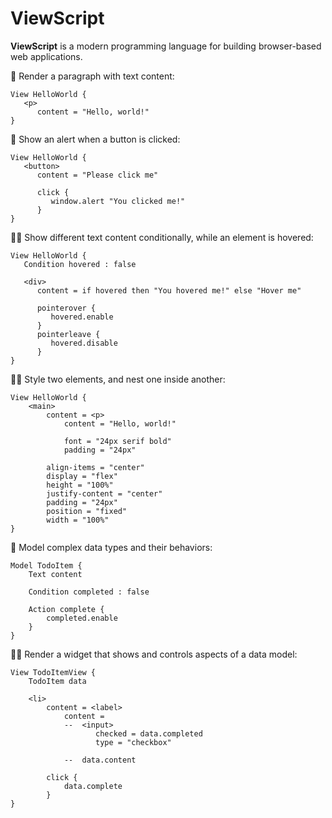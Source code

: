 # ViewScript

**ViewScript** is a modern programming language for building browser-based web applications.

🧙 Render a paragraph with text content:

```
View HelloWorld {
   <p>
      content = "Hello, world!"
}
```

💁 Show an alert when a button is clicked:

```
View HelloWorld {
   <button>
      content = "Please click me"

      click {
         window.alert "You clicked me!"
      }
}
```

🧑‍🔬 Show different text content conditionally, while an element is hovered:

```
View HelloWorld {
   Condition hovered : false

   <div>
      content = if hovered then "You hovered me!" else "Hover me"

      pointerover {
         hovered.enable
      }
      pointerleave {
         hovered.disable
      }
}
```

🧑‍🎨 Style two elements, and nest one inside another:

```
View HelloWorld {
    <main>
        content = <p>
            content = "Hello, world!"

            font = "24px serif bold"
            padding = "24px"

        align-items = "center"
        display = "flex"
        height = "100%"
        justify-content = "center"
        padding = "24px"
        position = "fixed"
        width = "100%"
}
```

👷 Model complex data types and their behaviors:

```
Model TodoItem {
    Text content

    Condition completed : false

    Action complete {
        completed.enable
    }
}
```

🧑‍🏭 Render a widget that shows and controls aspects of a data model:

```
View TodoItemView {
    TodoItem data

    <li>
        content = <label>
            content =
            --  <input>
                   checked = data.completed
                   type = "checkbox"

            --  data.content

        click {
            data.complete
        }
}
```

